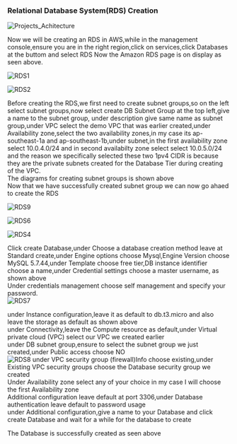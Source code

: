 ### Relational Database System(RDS) Creation
![Projects_Achitecture](https://github.com/AdventureLouis/Host-a-wordpress-website-in-AWS/assets/161846069/b01fe126-d04f-4d21-87a7-06e44dc2d1d7)

Now we will be creating an RDS in AWS,while in the management console,ensure you are in the right region,click on services,click Databases at the buttom and select RDS
Now the Amazon RDS page is on display as seen above.
<br>

![RDS1](https://github.com/AdventureLouis/Host-a-wordpress-website-in-AWS/assets/161846069/68a0a578-13d3-49c1-853b-aeea459f7d0b)

![RDS2](https://github.com/AdventureLouis/Host-a-wordpress-website-in-AWS/assets/161846069/004548f9-264c-4913-bf53-2bc3ad975407)

Before creating the RDS,we first need to create subnet groups,so on the left select subnet groups,now select create DB Subnet Group at the top left,give a name to the subnet group,
under description give same name as subnet group,under VPC select the demo VPC that was earlier created,under Availability zone,select the two availability zones,in my case its ap-southeast-1a and ap-southeast-1b,under subnet,in the first availability zone select 10.0.4.0/24 and in second availabilty zone select select 10.0.5.0/24 and the reason we specifically selected these two 1pv4 CIDR is because they are the private subnets created for the  Database Tier during creating of the VPC.
<br>
The diagrams for creating subnet groups is shown above
<br>
Now that we have successfully created subnet group we can now go ahaed to create the RDS
<br>



![RDS9](https://github.com/AdventureLouis/Host-a-wordpress-website-in-AWS/assets/161846069/09ed5083-daf2-4e90-bcca-46c421423afd)

![RDS6](https://github.com/AdventureLouis/Host-a-wordpress-website-in-AWS/assets/161846069/c8c94d93-ad10-4b38-824f-b8cc9daa46f6)

![RDS4](https://github.com/AdventureLouis/Host-a-wordpress-website-in-AWS/assets/161846069/c6672b3c-8a50-4c98-95a9-94d64be30db4)

Click create Database,under Choose a database creation method leave at Standard create,under Engine options choose Mysql,Engine Version choose MySQL 5.7.44,under Template choose free tier,DB instance identifier choose a name,under Credential settings choose a master username, as shown above
<br>
Under credentials management choose self management and specify your password.
<br>
![RDS7](https://github.com/AdventureLouis/Host-a-wordpress-website-in-AWS/assets/161846069/c60b3390-106b-4fef-aea9-96d82dad3484)

under Instance configuration,leave it as default to db.t3.micro and also leave the storage as default as shown above
<br>
under Connectivity,leave the Compute resource as default,under Virtual private cloud (VPC) select our VPC we created earlier
<br>
under DB subnet group,ensure to select the subnet group we just created,under Public access choose NO
<br>
![RDS8](https://github.com/AdventureLouis/Host-a-wordpress-website-in-AWS/assets/161846069/213a6e90-8111-4532-abc7-0211550d463b)
under VPC security group (firewall)Info choose existing,under Existing VPC security groups choose the Database security group we created
<br>
Under Availability zone select any of your choice in my case I will choose the first Availability zone 
<br>
Additional configuration leave default at port 3306,under Database authentication leave default to password usage
<br>
under Additional configuration,give a name to your Database and click create Database and wait for a while for the database to create

The Database is successfully  created as seen above

